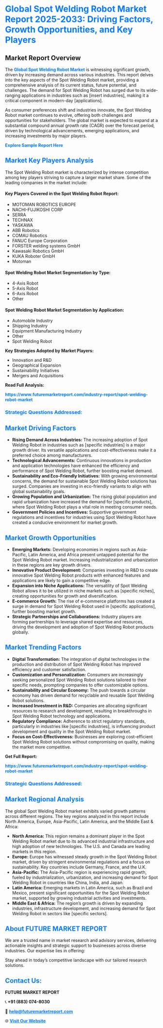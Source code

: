 <h1 style="color: #007BFF;">Global Spot Welding Robot Market Report 2025-2033: Driving Factors, Growth Opportunities, and Key Players</h1>

<section id="overview">
<h2>Market Report Overview</h2>
<p>The <a href="https://www.futuremarketreport.com/industry-report/spot-welding-robot-market" style="color: #007BFF; text-decoration: none;"><strong>Global Spot Welding Robot Market</strong></a> is witnessing significant growth, driven by increasing demand across various industries. This report delves into the key aspects of the Spot Welding Robot market, providing a comprehensive analysis of its current status, future potential, and challenges. The demand for Spot Welding Robot has surged due to its wide-ranging applications in industries such as [insert industries], making it a critical component in modern-day [applications].</p>
<p>As consumer preferences shift and industries innovate, the Spot Welding Robot market continues to evolve, offering both challenges and opportunities for stakeholders. The global market is expected to expand at a substantial compound annual growth rate (CAGR) over the forecast period, driven by technological advancements, emerging applications, and increasing investments by major players.</p>
</section>

<section id="overview">
<p><a href="https://www.futuremarketreport.com/request-sample/reportId=113119" style="color: #007BFF; text-decoration: none;"><strong>Explore Sample Report Here</strong></a></p>
</section>

<section id="key-players">
<h2 style="color: #007BFF;">Market Key Players Analysis</h2>
<p>The Spot Welding Robot market is characterized by intense competition among key players striving to capture a larger market share. Some of the leading companies in the market include:</p>
<h4>Key Players Covered in the Spot Welding Robot Report:</h4>
<ul><li>MOTOMAN ROBOTICS EUROPE</li><li>NACHI-FUJIKOSHI CORP</li><li>SERRA</li><li>TECHNAX</li><li>YASKAWA</li><li>ABB Robotics</li><li>COMAU Robotics</li><li>FANUC Europe Corporation</li><li>FORSTER welding systems GmbH</li><li>Kawasaki Robotics GmbH</li><li>KUKA Roboter GmbH</li><li>Motoman</li></ul>
<h4>Spot Welding Robot Market Segmentation by Type:</h4>
<ul><li>4-Axis Robot</li><li>5-Axis Robot</li><li>6-Axis Robot</li><li>Other</li></ul>

<h4>Spot Welding Robot Market Segmentation by Application:</h4>
<ul><li>Automobile Industry</li><li>Shipping Industry</li><li>Equipment Manufacturing Industry</li><li>Other</li><li>Spot Welding Robot</li></ul>
<p><strong>Key Strategies Adopted by Market Players:</strong></p>
<ul>
<li>Innovation and R&D</li>
<li>Geographical Expansion</li>
<li>Sustainability Initiatives</li>
<li>Mergers and Acquisitions</li>
</ul>
</section>

<section>
<p><strong>Read Full Analysis: </strong></p><a href="https://www.futuremarketreport.com/industry-report/spot-welding-robot-market" style="color: #007BFF; text-decoration: none;"><strong>https://www.futuremarketreport.com/industry-report/spot-welding-robot-market</strong></a>
<h3 style="color: #007BFF;">Strategic Questions Addressed:</h3>
</section>

<section id="driving-factors">
<h2 style="color: #007BFF;">Market Driving Factors</h2>
<ul>
<li><strong>Rising Demand Across Industries:</strong> The increasing adoption of Spot Welding Robot in industries such as [specific industries] is a major growth driver. Its versatile applications and cost-effectiveness make it a preferred choice among manufacturers.</li>
<li><strong>Technological Advancements:</strong> Continuous innovations in production and application technologies have enhanced the efficiency and performance of Spot Welding Robot, further boosting market demand.</li>
<li><strong>Sustainability and Eco-Friendly Initiatives:</strong> With growing environmental concerns, the demand for sustainable Spot Welding Robot solutions has surged. Companies are investing in eco-friendly variants to align with global sustainability goals.</li>
<li><strong>Growing Population and Urbanization:</strong> The rising global population and rapid urbanization have increased the demand for [specific products], where Spot Welding Robot plays a vital role in meeting consumer needs.</li>
<li><strong>Government Policies and Incentives:</strong> Supportive government regulations and incentives for industries using Spot Welding Robot have created a conducive environment for market growth.</li>
</ul>
</section>

<section id="growth-opportunities">
<h2 style="color: #007BFF;">Market Growth Opportunities</h2>
<ul>
<li><strong>Emerging Markets:</strong> Developing economies in regions such as Asia-Pacific, Latin America, and Africa present untapped potential for the Spot Welding Robot market. Increasing industrialization and urbanization in these regions are key growth drivers.</li>
<li><strong>Innovative Product Development:</strong> Companies investing in R&D to create innovative Spot Welding Robot products with enhanced features and applications are likely to gain a competitive edge.</li>
<li><strong>Expansion into Niche Applications:</strong> The versatility of Spot Welding Robot allows it to be utilized in niche markets such as [specific niches], creating opportunities for growth and diversification.</li>
<li><strong>E-commerce Growth:</strong> The rise of e-commerce platforms has created a surge in demand for Spot Welding Robot used in [specific applications], further boosting market growth.</li>
<li><strong>Strategic Partnerships and Collaborations:</strong> Industry players are forming partnerships to leverage shared expertise and resources, driving the development and adoption of Spot Welding Robot products globally.</li>
</ul>
</section>

<section id="trending-factors">
<h2 style="color: #007BFF;">Market Trending Factors</h2>
<ul>
<li><strong>Digital Transformation:</strong> The integration of digital technologies in the production and distribution of Spot Welding Robot has improved efficiency and customer satisfaction.</li>
<li><strong>Customization and Personalization:</strong> Consumers are increasingly seeking personalized Spot Welding Robot solutions tailored to their specific needs, prompting companies to offer customizable options.</li>
<li><strong>Sustainability and Circular Economy:</strong> The push towards a circular economy has driven demand for recyclable and reusable Spot Welding Robot solutions.</li>
<li><strong>Increased Investment in R&D:</strong> Companies are allocating significant resources to research and development, resulting in breakthroughs in Spot Welding Robot technology and applications.</li>
<li><strong>Regulatory Compliance:</strong> Adherence to strict regulatory standards, particularly in industries like [specific industries], is influencing product development and quality in the Spot Welding Robot market.</li>
<li><strong>Focus on Cost-Effectiveness:</strong> Businesses are exploring cost-efficient Spot Welding Robot solutions without compromising on quality, making the market more competitive.</li>
</ul>
</section>

<section>
<p><strong>Get Full Report: </strong></p><a href="https://www.futuremarketreport.com/industry-report/spot-welding-robot-market" style="color: #007BFF; text-decoration: none;"><strong>https://www.futuremarketreport.com/industry-report/spot-welding-robot-market</strong></a>
<h3 style="color: #007BFF;">Strategic Questions Addressed:</h3>
</section>


<section id="regional-analysis">
<h2 style="color: #007BFF;">Market Regional Analysis</h2>
<p>The global Spot Welding Robot market exhibits varied growth patterns across different regions. The key regions analyzed in this report include North America, Europe, Asia-Pacific, Latin America, and the Middle East & Africa:</p>
<ul>
<li><strong>North America:</strong> This region remains a dominant player in the Spot Welding Robot market due to its advanced industrial infrastructure and high adoption of new technologies. The U.S. and Canada are leading markets in this region.</li>
<li><strong>Europe:</strong> Europe has witnessed steady growth in the Spot Welding Robot market, driven by stringent environmental regulations and a focus on sustainability. Key countries include Germany, France, and the U.K.</li>
<li><strong>Asia-Pacific:</strong> The Asia-Pacific region is experiencing rapid growth, fueled by industrialization, urbanization, and increasing demand for Spot Welding Robot in countries like China, India, and Japan.</li>
<li><strong>Latin America:</strong> Emerging markets in Latin America, such as Brazil and Mexico, present significant opportunities for the Spot Welding Robot market, supported by growing industrial activities and investments.</li>
<li><strong>Middle East & Africa:</strong> The region’s growth is driven by expanding industries, infrastructure development, and increasing demand for Spot Welding Robot in sectors like [specific sectors].</li>
</ul>
</section>

<footer>
<h2 style="color: #007BFF;">About FUTURE MARKET REPORT</h2>
<p>We are a trusted name in market research and advisory services, delivering actionable insights and strategic support to businesses across diverse industries. Our expertise lies in offering:</p>

<p>Stay ahead in today’s competitive landscape with our tailored research solutions.</p>

<h2 style="color: #007BFF;">Contact Us:</h2>
<p><strong>FUTURE MARKET REPORT</strong></p>
<p>📞 <strong>+91 (883) 074-8030</strong></p>
<p>📧 <strong><a href="mailto:help@futuremarketreport.com" style="color: #007BFF;">help@futuremarketreport.com</a></strong></p>
<p>🌐 <strong><a href="https://www.futuremarketreport.com/" style="color: #007BFF;">Visit Our Website</a></strong></p>
</footer>
